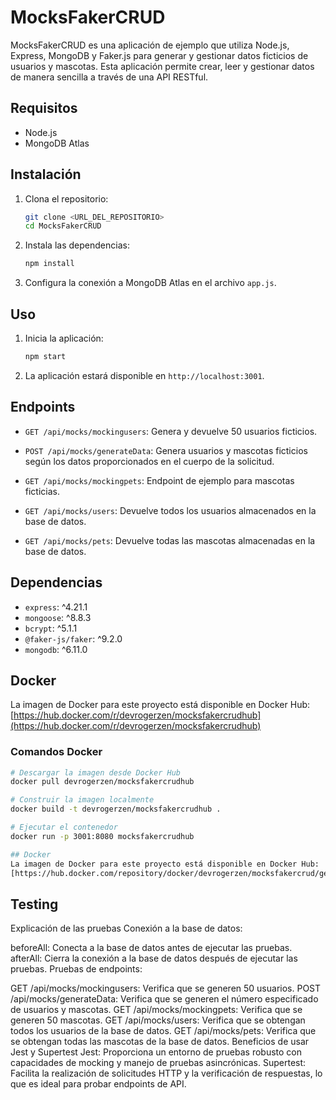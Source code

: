 # MocksFakerCRUD

MocksFakerCRUD es una aplicación de ejemplo que utiliza Node.js, Express, MongoDB y Faker.js para generar y gestionar datos ficticios de usuarios y mascotas. Esta aplicación permite crear, leer y gestionar datos de manera sencilla a través de una API RESTful.

## Requisitos

- Node.js
- MongoDB Atlas

## Instalación

1. Clona el repositorio:

   ```sh
   git clone <URL_DEL_REPOSITORIO>
   cd MocksFakerCRUD
   ```

2. Instala las dependencias:

   ```sh
   npm install
   ```

3. Configura la conexión a MongoDB Atlas en el archivo `app.js`.

## Uso

1. Inicia la aplicación:

   ```sh
   npm start
   ```

2. La aplicación estará disponible en `http://localhost:3001`.

## Endpoints

- `GET /api/mocks/mockingusers`: Genera y devuelve 50 usuarios ficticios.

- `POST /api/mocks/generateData`: Genera usuarios y mascotas ficticios según los datos proporcionados en el cuerpo de la solicitud.

- `GET /api/mocks/mockingpets`: Endpoint de ejemplo para mascotas ficticias.

- `GET /api/mocks/users`: Devuelve todos los usuarios almacenados en la base de datos.

- `GET /api/mocks/pets`: Devuelve todas las mascotas almacenadas en la base de datos.

## Dependencias

- `express`: ^4.21.1
- `mongoose`: ^8.8.3
- `bcrypt`: ^5.1.1
- `@faker-js/faker`: ^9.2.0
- `mongodb`: ^6.11.0

## Docker

La imagen de Docker para este proyecto está disponible en Docker Hub:
[https://hub.docker.com/r/devrogerzen/mocksfakercrudhub](https://hub.docker.com/r/devrogerzen/mocksfakercrudhub)

### Comandos Docker

```sh
# Descargar la imagen desde Docker Hub
docker pull devrogerzen/mocksfakercrudhub

# Construir la imagen localmente
docker build -t devrogerzen/mocksfakercrudhub .

# Ejecutar el contenedor
docker run -p 3001:8080 mocksfakercrudhub

## Docker
La imagen de Docker para este proyecto está disponible en Docker Hub:
[https://hub.docker.com/repository/docker/devrogerzen/mocksfakercrud/general]

```

## Testing

Explicación de las pruebas
Conexión a la base de datos:

beforeAll: Conecta a la base de datos antes de ejecutar las pruebas.
afterAll: Cierra la conexión a la base de datos después de ejecutar las pruebas.
Pruebas de endpoints:

GET /api/mocks/mockingusers: Verifica que se generen 50 usuarios.
POST /api/mocks/generateData: Verifica que se generen el número especificado de usuarios y mascotas.
GET /api/mocks/mockingpets: Verifica que se generen 50 mascotas.
GET /api/mocks/users: Verifica que se obtengan todos los usuarios de la base de datos.
GET /api/mocks/pets: Verifica que se obtengan todas las mascotas de la base de datos.
Beneficios de usar Jest y Supertest
Jest: Proporciona un entorno de pruebas robusto con capacidades de mocking y manejo de pruebas asincrónicas.
Supertest: Facilita la realización de solicitudes HTTP y la verificación de respuestas, lo que es ideal para probar endpoints de API.